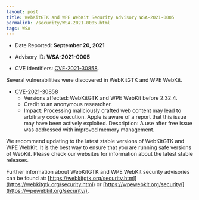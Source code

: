 ```yaml
---
layout: post
title: WebKitGTK and WPE WebKit Security Advisory WSA-2021-0005
permalink: /security/WSA-2021-0005.html
tags: WSA
---
```


* Date Reported: **September 20, 2021**

* Advisory ID: **WSA-2021-0005**

* CVE identifiers: [CVE-2021-30858](#CVE-2021-30858).


Several vulnerabilities were discovered in WebKitGTK and WPE WebKit.

* <a name="CVE-2021-30858" href="https://cve.mitre.org/cgi-bin/cvename.cgi?name=CVE-2021-30858">CVE-2021-30858</a>
  * Versions affected: WebKitGTK and WPE WebKit before 2.32.4.
  * Credit to an anonymous researcher.
  * Impact: Processing maliciously crafted web content may lead to
    arbitrary code execution. Apple is aware of a report that this issue
    may have been actively exploited. Description: A use after free
    issue was addressed with improved memory management.


We recommend updating to the latest stable versions of WebKitGTK and WPE
WebKit. It is the best way to ensure that you are running safe versions
of WebKit. Please check our websites for information about the latest
stable releases.

Further information about WebKitGTK and WPE WebKit security advisories can be found at: 
[https://webkitgtk.org/security.html](https://webkitgtk.org/security.html) or [https://wpewebkit.org/security/](https://wpewebkit.org/security/).
